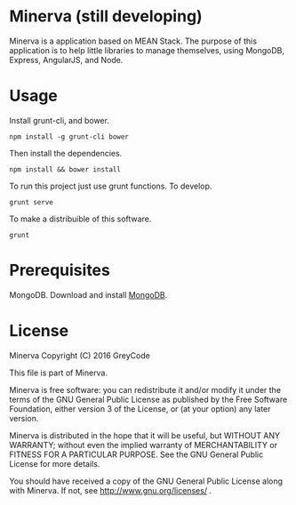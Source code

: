 # Minerva (still developing)

Minerva is a application based on MEAN Stack. The purpose of this application is to help little libraries to manage themselves, using 
MongoDB, Express, AngularJS, and Node.



# Usage

Install grunt-cli, and bower.

```
npm install -g grunt-cli bower
```

Then install the dependencies.

```
npm install && bower install
```

To run this project just use grunt functions. To develop.

```
grunt serve 
```

To make a distribuible of this software.

```
grunt
```

# Prerequisites

MongoDB. Download and install [MongoDB](https://www.mongodb.org/).

# License

Minerva Copyright (C) 2016  GreyCode

This file is part of Minerva.

Minerva is free software: you can redistribute it and/or modify it under the terms of the GNU General Public License as published by the Free Software Foundation, either version 3 of the License, or (at your option) any later version.

Minerva is distributed in the hope that it will be useful, but WITHOUT ANY WARRANTY; without even the implied warranty of MERCHANTABILITY or FITNESS FOR A PARTICULAR PURPOSE.  See the GNU General Public License for more details.

You should have received a copy of the GNU General Public License along with Minerva. If not, see http://www.gnu.org/licenses/ .
